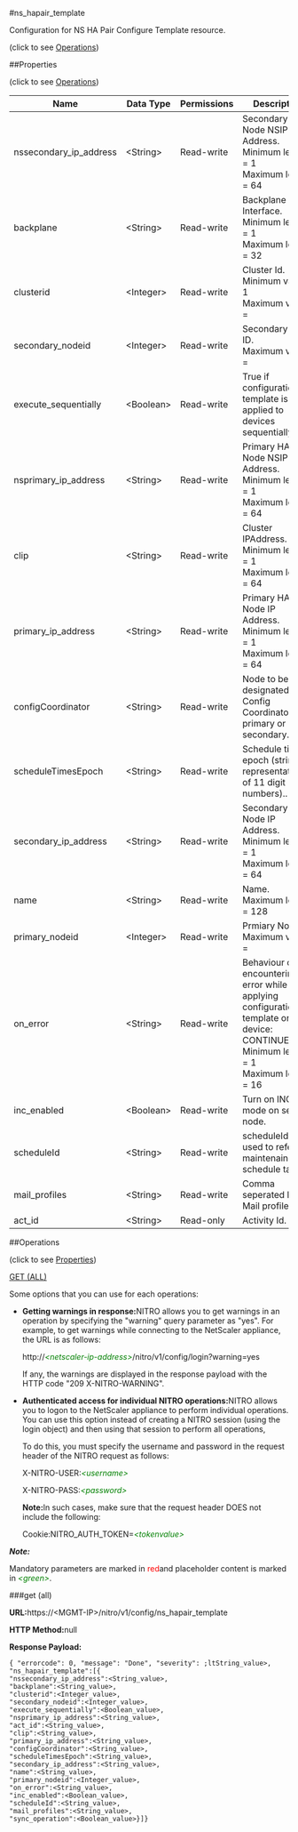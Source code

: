 #ns_hapair_template



Configuration for NS HA Pair Configure Template resource.

<span>(click to see [Operations](#operations))</span>



##Properties 

<span>(click to see [Operations](#operations))</span>





<table><thead><tr><th>Name</th><th>Data Type</th><th>Permissions</th><th>Description</th></tr></thead><tbody><tr><td>nssecondary_ip_address</td><td>&lt;String></td><td>Read-write</td><td>Secondary HA Node NSIP Address.<br>Minimum length = 1<br>Maximum length = 64</td></tr><tr><td>backplane</td><td>&lt;String></td><td>Read-write</td><td>Backplane Interface.<br>Minimum length = 1<br>Maximum length = 32</td></tr><tr><td>clusterid</td><td>&lt;Integer></td><td>Read-write</td><td>Cluster Id.<br>Minimum value = 1<br>Maximum value =</td></tr><tr><td>secondary_nodeid</td><td>&lt;Integer></td><td>Read-write</td><td>Secondary Node ID.<br>Maximum value =</td></tr><tr><td>execute_sequentially</td><td>&lt;Boolean></td><td>Read-write</td><td>True if configuration template is to be applied to devices sequentially.</td></tr><tr><td>nsprimary_ip_address</td><td>&lt;String></td><td>Read-write</td><td>Primary HA Node NSIP Address.<br>Minimum length = 1<br>Maximum length = 64</td></tr><tr><td>clip</td><td>&lt;String></td><td>Read-write</td><td>Cluster IPAddress.<br>Minimum length = 1<br>Maximum length = 64</td></tr><tr><td>primary_ip_address</td><td>&lt;String></td><td>Read-write</td><td>Primary HA Node IP Address.<br>Minimum length = 1<br>Maximum length = 64</td></tr><tr><td>configCoordinator</td><td>&lt;String></td><td>Read-write</td><td>Node to be designated as Config Coordinator - primary or secondary.</td></tr><tr><td>scheduleTimesEpoch</td><td>&lt;String></td><td>Read-write</td><td>Schedule time epoch (string representation of 11 digit numbers)..</td></tr><tr><td>secondary_ip_address</td><td>&lt;String></td><td>Read-write</td><td>Secondary HA Node IP Address.<br>Minimum length = 1<br>Maximum length = 64</td></tr><tr><td>name</td><td>&lt;String></td><td>Read-write</td><td>Name.<br>Maximum length = 128</td></tr><tr><td>primary_nodeid</td><td>&lt;Integer></td><td>Read-write</td><td>Prmiary Node ID.<br>Maximum value =</td></tr><tr><td>on_error</td><td>&lt;String></td><td>Read-write</td><td>Behaviour on encountering error while applying configuration template on a device: CONTINUE|EXIT.<br>Minimum length = 1<br>Maximum length = 16</td></tr><tr><td>inc_enabled</td><td>&lt;Boolean></td><td>Read-write</td><td>Turn on INC mode on self node.</td></tr><tr><td>scheduleId</td><td>&lt;String></td><td>Read-write</td><td>scheduleId is used to refer maintenaince schedule task.</td></tr><tr><td>mail_profiles</td><td>&lt;String></td><td>Read-write</td><td>Comma seperated list of Mail profiles.</td></tr><tr><td>act_id</td><td>&lt;String></td><td>Read-only</td><td>Activity Id.</td></tr></tbody></table>

##Operations 

<span>(click to see [Properties](#properties))</span>





[GET (ALL)](#get-all)





Some options that you can use for each operations:

<ul><li><p><b>Getting warnings in response:</b>NITRO allows you to get warnings in an operation by specifying the "warning" query parameter as "yes". For example, to get warnings while connecting to the NetScaler appliance, the URL is as follows:</p><p>http://<span style="color:green;font-style:italic;">&lt;netscaler-ip-address&gt;</span>/nitro/v1/config/login?warning=yes</p><p>If any, the warnings are displayed in the response payload with the HTTP code "209 X-NITRO-WARNING".</p></li><li><p><b>Authenticated access for individual NITRO operations:</b>NITRO allows you to logon to the NetScaler appliance to perform individual operations. You can use this option instead of creating a NITRO session (using the login object) and then using that session to perform all operations,</p><p>To do this, you must specify the username and password in the request header of the NITRO request as follows:</p><p>X-NITRO-USER:<span style="color:green;font-style:italic;">&lt;username&gt;</span></p><p>X-NITRO-PASS:<span style="color:green;font-style:italic;">&lt;password&gt;</span></p><p><b>Note:</b>In such cases, make sure that the request header DOES not include the following:</p><p>Cookie:NITRO_AUTH_TOKEN=<span style="color:green;font-style:italic;">&lt;tokenvalue&gt;</span></p></li></ul>







***Note:*** 

Mandatory parameters are marked in <span style="color:#FF0000;">red</span>and placeholder content is marked in <span style="color:green;font-style:italic">&lt;green&gt;</span>.



###get (all)







<b>URL:</b>https://&lt;MGMT-IP&gt;/nitro/v1/config/ns_hapair_template

<b>HTTP Method:</b>null

<b>Response Payload: </b>
```
{ "errorcode": 0, "message": "Done", "severity": ;ltString_value>, "ns_hapair_template":[{
"nssecondary_ip_address":<String_value>,
"backplane":<String_value>,
"clusterid":<Integer_value>,
"secondary_nodeid":<Integer_value>,
"execute_sequentially":<Boolean_value>,
"nsprimary_ip_address":<String_value>,
"act_id":<String_value>,
"clip":<String_value>,
"primary_ip_address":<String_value>,
"configCoordinator":<String_value>,
"scheduleTimesEpoch":<String_value>,
"secondary_ip_address":<String_value>,
"name":<String_value>,
"primary_nodeid":<Integer_value>,
"on_error":<String_value>,
"inc_enabled":<Boolean_value>,
"scheduleId":<String_value>,
"mail_profiles":<String_value>,
"sync_operation":<Boolean_value>}]}
```







